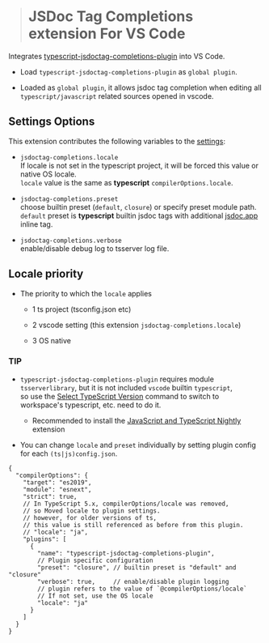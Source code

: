 > # JSDoc Tag Completions extension For VS Code

Integrates [typescript-jsdoctag-completions-plugin](https://github.com/jeffy-g/typescript-jsdoctag-completions-plugin-beta) into VS Code.

 - Load `typescript-jsdoctag-completions-plugin` as `global plugin`.

 - Loaded as `global plugin`, it allows jsdoc tag completion when editing all `typescript/javascript` related sources opened in vscode.

## Settings Options

This extension contributes the following variables to the [settings](https://code.visualstudio.com/docs/customization/userandworkspace):

 * `jsdoctag-completions.locale`  
  If locale is not set in the typescript project, it will be forced this value or native OS locale.  
  `locale` value is the same as **typescript** `compilerOptions.locale`.

 * `jsdoctag-completions.preset`  
  choose builtin preset (`default`, `closure`) or specify preset module path.  
  `default` preset is **typescript** builtin jsdoc tags with additional [jsdoc.app](https://jsdoc.app/) inline tag.

 * `jsdoctag-completions.verbose`  
  enable/disable debug log to tsserver log file.


## Locale priority

  + The priority to which the `locale` applies

    * 1 ts project (tsconfig.json etc)

    * 2 vscode setting (this extension `jsdoctag-completions.locale`)

    * 3 OS native

### TIP

 - `typescript-jsdoctag-completions-plugin` requires module `tsserverlibrary`, but it is not included `vscode` builtin `typescript`,  
   so use the [Select TypeScript Version](https://code.visualstudio.com/docs/typescript/typescript-compiling#_using-the-workspace-version-of-typescript) command to switch to workspace's typescript, etc. need to do it.

   * Recommended to install the [JavaScript and TypeScript Nightly](https://marketplace.visualstudio.com/items?itemName=ms-vscode.vscode-typescript-next) extension

 - You can change `locale` and `preset` individually by setting plugin config for each `(ts|js)config.json`.

```jsonc
{
  "compilerOptions": {
    "target": "es2019",
    "module": "esnext",
    "strict": true,
    // In TypeScript 5.x, compilerOptions/locale was removed,
    // so Moved locale to plugin settings.
    // however, for older versions of ts,
    // this value is still referenced as before from this plugin.
    // "locale": "ja",
    "plugins": [
      {
        "name": "typescript-jsdoctag-completions-plugin",
        // Plugin specific configuration
        "preset": "closure", // builtin preset is "default" and "closure"
        "verbose": true,     // enable/disable plugin logging
        // plugin refers to the value of `@compilerOptions/locale`
        // If not set, use the OS locale
        "locale": "ja"
      }
    ]
  }
}
```
